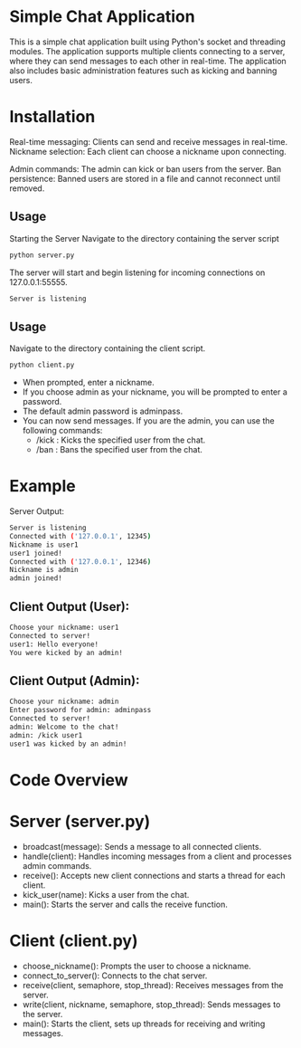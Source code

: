 # Simple Chat Application
This is a simple chat application built using Python's socket and threading modules. The application supports multiple clients connecting to a server, where they can send messages to each other in real-time. The application also includes basic administration features such as kicking and banning users.

# Installation

Real-time messaging: Clients can send and receive messages in real-time.
Nickname selection: Each client can choose a nickname upon connecting.

Admin commands: The admin can kick or ban users from the server.
Ban persistence: Banned users are stored in a file and cannot reconnect until removed.

## Usage
Starting the Server
Navigate to the directory containing the server script

```bash
python server.py
```
The server will start and begin listening for incoming connections on 127.0.0.1:55555.
```bash
Server is listening


````
## Usage
Navigate to the directory containing the client script.


```bash
python client.py
```
- When prompted, enter a nickname. 
- If you choose admin as your nickname, you will be prompted to enter a password. 
- The default admin password is adminpass.
- You can now send messages. If you are the admin, you can use the following commands:
  - /kick <nickname>: Kicks the specified user from the chat.
  - /ban <nickname>: Bans the specified user from the chat.

# Example

Server Output:
```bash
Server is listening
Connected with ('127.0.0.1', 12345)
Nickname is user1
user1 joined!
Connected with ('127.0.0.1', 12346)
Nickname is admin
admin joined!
```

## Client Output (User):
```bash
Choose your nickname: user1
Connected to server!
user1: Hello everyone!
You were kicked by an admin! 
```
## Client Output (Admin):
```bash
Choose your nickname: admin
Enter password for admin: adminpass
Connected to server!
admin: Welcome to the chat!
admin: /kick user1
user1 was kicked by an admin!
```
# Code Overview
# Server (server.py)
- broadcast(message): Sends a message to all connected clients.
- handle(client): Handles incoming messages from a client and processes admin commands.
- receive(): Accepts new client connections and starts a thread for each client.
- kick_user(name): Kicks a user from the chat.
- main(): Starts the server and calls the receive function.

# Client (client.py)
- choose_nickname(): Prompts the user to choose a nickname.
- connect_to_server(): Connects to the chat server.
- receive(client, semaphore, stop_thread): Receives messages from the server.
- write(client, nickname, semaphore, stop_thread): Sends messages to the server.
- main(): Starts the client, sets up threads for receiving and writing messages.